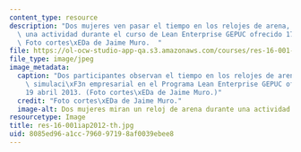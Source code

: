 ```yaml
---
content_type: resource
description: "Dos mujeres ven pasar el tiempo en los relojes de arena, ya que completa\
  \ una actividad durante el curso de Lean Enterprise GEPUC ofrecido 17-19 abril 2013.\
  \ Foto cortes\xEDa de Jaime Muro.  "
file: https://ol-ocw-studio-app-qa.s3.amazonaws.com/courses/res-16-001-lean-enterprise-en-espanol-january-iap-2012/8085ed96a1cc796097198af0039ebee8_res-16-001iap2012-th.jpg
file_type: image/jpeg
image_metadata:
  caption: "Dos participantes observan el tiempo en los relojes de arena durante la\
    \ simulaci\xF3n empresarial en el Programa Lean Enterprise GEPUC ofrecido 17\u2013\
    19 abril 2013. (Foto cortes\xEDa de Jaime Muro.)"
  credit: "Foto cortes\xEDa de Jaime Muro."
  image-alt: Dos mujeres miran un reloj de arena durante una actividad en clase.
resourcetype: Image
title: res-16-001iap2012-th.jpg
uid: 8085ed96-a1cc-7960-9719-8af0039ebee8
---
```

